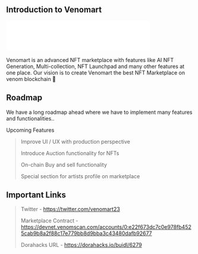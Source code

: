 ## Introduction to Venomart

![logo](https://github.com/aniruddhafb/Venomart_VenomHack/blob/main/public/logosm.png)

Venomart is an advanced NFT marketplace with features like AI NFT Generation, Multi-collection, NFT Launchpad and many other features at one place. 
Our vision is to create Venomart the best NFT Marketplace on venom blockchain 💪

## Roadmap
We have a long roadmap ahead where we have to implement many features and functionalities..

Upcoming Features
> Improve UI / UX with production perspective 
> 
> Introduce Auction functionality for NFTs
> 
> On-chain Buy and sell functionality
> 
> Special section for artists profile on marketplace


## Important Links
> Twitter - https://twitter.com/venomart23
>
> Marketplace Contract - https://devnet.venomscan.com/accounts/0:e22f673dc7c0e978fb4525cab9b8a2f88c17e779bb8d9bba3c43480dafb92677
> 
> Dorahacks URL - https://dorahacks.io/buidl/6279
